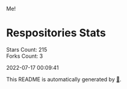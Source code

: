 Me!

# Respositories Stats
Stars Count: 215  
Forks Count: 3

2022-07-17 00:09:41  

This README is automatically generated by [🐰](https://github.com/rnitta/rnitta).
